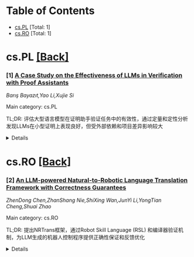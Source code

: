 <div id=toc></div>

# Table of Contents

- [cs.PL](#cs.PL) [Total: 1]
- [cs.RO](#cs.RO) [Total: 1]


<div id='cs.PL'></div>

# cs.PL [[Back]](#toc)

### [1] [A Case Study on the Effectiveness of LLMs in Verification with Proof Assistants](https://arxiv.org/abs/2508.18587)
*Barış Bayazıt,Yao Li,Xujie Si*

Main category: cs.PL

TL;DR: 评估大型语言模型在证明助手验证任务中的有效性，通过定量和定性分析发现LLMs在小型证明上表现良好，但受外部依赖和项目差异影响较大


<details>
  <summary>Details</summary>
Motivation: 大型语言模型有潜力通过自动化证明来辅助证明助手进行验证，但其在此任务中的实际效果尚不明确，需要进行系统评估

Method: 基于两个成熟的Rocq项目（hs-to-coq工具和Verdi）进行案例研究，采用定量和定性分析方法评估LLMs生成证明的有效性

Result: 研究发现：(1)外部依赖和同源文件上下文显著帮助证明生成；(2)LLMs在小型证明上表现优异，也能生成大型证明；(3)在不同验证项目上表现不同；(4)能生成简洁智能的证明，应用经典技术到新定义，但也会犯奇怪错误

Conclusion: LLMs在证明生成方面具有潜力，特别是在小型证明和特定上下文条件下表现良好，但仍存在局限性，需要进一步研究其在不同验证项目中的适用性和错误模式

Abstract: Large language models (LLMs) can potentially help with verification using
proof assistants by automating proofs. However, it is unclear how effective
LLMs are in this task. In this paper, we perform a case study based on two
mature Rocq projects: the hs-to-coq tool and Verdi. We evaluate the
effectiveness of LLMs in generating proofs by both quantitative and qualitative
analysis. Our study finds that: (1) external dependencies and context in the
same source file can significantly help proof generation; (2) LLMs perform
great on small proofs but can also generate large proofs; (3) LLMs perform
differently on different verification projects; and (4) LLMs can generate
concise and smart proofs, apply classical techniques to new definitions, but
can also make odd mistakes.

</details>


<div id='cs.RO'></div>

# cs.RO [[Back]](#toc)

### [2] [An LLM-powered Natural-to-Robotic Language Translation Framework with Correctness Guarantees](https://arxiv.org/abs/2508.19074)
*ZhenDong Chen,ZhanShang Nie,ShiXing Wan,JunYi Li,YongTian Cheng,Shuai Zhao*

Main category: cs.RO

TL;DR: 提出NRTrans框架，通过Robot Skill Language (RSL) 和编译器验证机制，为LLM生成的机器人控制程序提供正确性保证和反馈优化


<details>
  <summary>Details</summary>
Motivation: 现有方法直接让LLM从自然语言生成可执行程序，但由于LLM的不一致性和任务复杂性，经常产生大量编程错误，特别是在轻量级LLM上效果不佳

Method: 提出Robot Skill Language (RSL) 抽象控制程序细节，构建RSL编译器和调试器验证程序正确性，并通过错误反馈机制让LLM迭代优化输出

Result: NRTrans在多种LLM和任务上优于现有方法，显著提高了轻量级LLM的成功率

Conclusion: 该框架为LLM生成的机器人控制程序提供了正确性保证，显著提升了LLM驱动的机器人应用效果

Abstract: The Large Language Models (LLM) are increasingly being deployed in robotics
to generate robot control programs for specific user tasks, enabling embodied
intelligence. Existing methods primarily focus on LLM training and prompt
design that utilize LLMs to generate executable programs directly from user
tasks in natural language. However, due to the inconsistency of the LLMs and
the high complexity of the tasks, such best-effort approaches often lead to
tremendous programming errors in the generated code, which significantly
undermines the effectiveness especially when the light-weight LLMs are applied.
This paper introduces a natural-robotic language translation framework that (i)
provides correctness verification for generated control programs and (ii)
enhances the performance of LLMs in program generation via feedback-based
fine-tuning for the programs. To achieve this, a Robot Skill Language (RSL) is
proposed to abstract away from the intricate details of the control programs,
bridging the natural language tasks with the underlying robot skills. Then, the
RSL compiler and debugger are constructed to verify RSL programs generated by
the LLM and provide error feedback to the LLM for refining the outputs until
being verified by the compiler. This provides correctness guarantees for the
LLM-generated programs before being offloaded to the robots for execution,
significantly enhancing the effectiveness of LLM-powered robotic applications.
Experiments demonstrate NRTrans outperforms the existing method under a range
of LLMs and tasks, and achieves a high success rate for light-weight LLMs.

</details>
